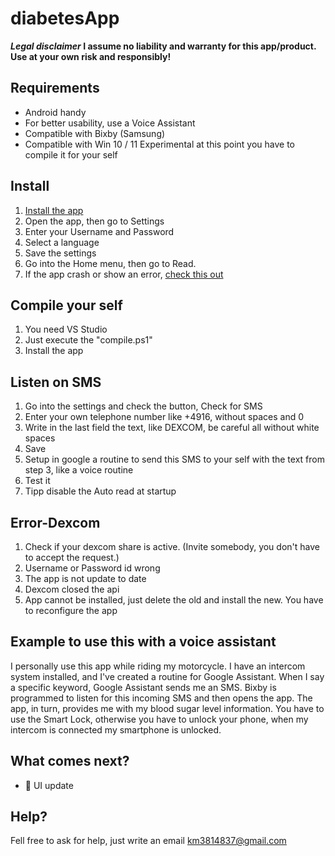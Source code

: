 # diabetesApp
__*Legal disclaimer* I assume no liability and warranty for this app/product. Use at your own risk and responsibly!__

## Requirements
- Android handy 
- For better usability, use a Voice Assistant
- Compatible with Bixby (Samsung) 
- Compatible with Win 10 / 11 Experimental at this point you have to compile it for your self


## Install
1. [Install the app](https://github.com/Marius1342/readBloodSugar_dexcom/releases)
2. Open the app, then go to Settings
3. Enter your Username and Password
4. Select a language
5. Save the settings 
6. Go into the Home menu, then go to Read.
7. If the app crash or show an error, [check this out](#error-dexcom)

## Compile your self
1. You need VS Studio 
2. Just execute the "compile.ps1"
3. Install the app

## Listen on SMS
1. Go into the settings and check the button, Check for SMS
2. Enter your own telephone number like +4916, without spaces and 0
3. Write in the last field the text, like DEXCOM, be careful all without white spaces
4. Save 
5. Setup in google a routine to send this SMS to your self with the text from step 3, like a voice routine
6. Test it
7. Tipp disable the Auto read at startup

## Error-Dexcom
1. Check if your dexcom share is active. (Invite somebody, you don't have to accept the request.)
2. Username or Password id wrong
3. The app is not update to date
4. Dexcom closed the api 
5. App cannot be installed, just delete the old and install the new. You have to reconfigure the app

## Example to use this with a voice assistant 
I personally use this app while riding my motorcycle. I have an intercom system installed, and I've created a routine for Google Assistant. When I say a specific keyword, Google Assistant sends me an SMS. Bixby is programmed to listen for this incoming SMS and then opens the app. The app, in turn, provides me with my blood sugar level information. You have to use the Smart Lock, otherwise you have to unlock your phone, when my intercom is connected my smartphone is unlocked.

## What comes next?
- :page_with_curl: UI update

## Help?
Fell free to ask for help, just write an email km3814837@gmail.com
